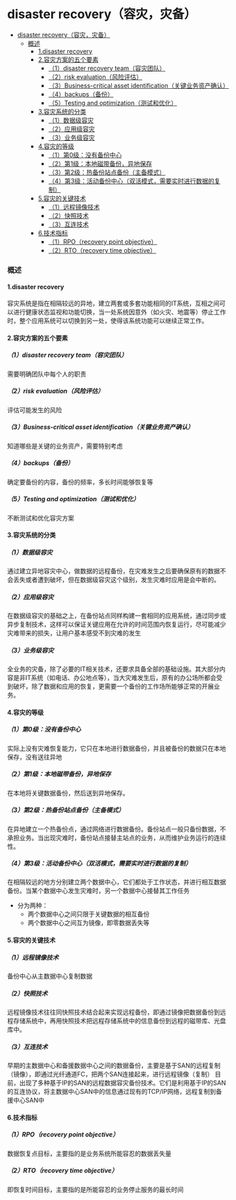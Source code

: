 # disaster recovery（容灾，灾备）

<!-- @import "[TOC]" {cmd="toc" depthFrom=1 depthTo=6 orderedList=false} -->
<!-- code_chunk_output -->

- [disaster recovery（容灾，灾备）](#disaster-recovery容灾灾备)
    - [概述](#概述)
      - [1.disaster recovery](#1disaster-recovery)
      - [2.容灾方案的五个要素](#2容灾方案的五个要素)
        - [（1）disaster recovery team（容灾团队）](#1disaster-recovery-team容灾团队)
        - [（2）risk evaluation（风险评估）](#2risk-evaluation风险评估)
        - [（3）Business-critical asset identification（关键业务资产确认）](#3business-critical-asset-identification关键业务资产确认)
        - [（4）backups（备份）](#4backups备份)
        - [（5）Testing and optimization（测试和优化）](#5testing-and-optimization测试和优化)
      - [3.容灾系统的分类](#3容灾系统的分类)
        - [（1）数据级容灾](#1数据级容灾)
        - [（2）应用级容灾](#2应用级容灾)
        - [（3）业务级容灾](#3业务级容灾)
      - [4.容灾的等级](#4容灾的等级)
        - [（1）第0级：没有备份中心](#1第0级没有备份中心)
        - [（2）第1级：本地磁带备份，异地保存](#2第1级本地磁带备份异地保存)
        - [（3）第2级：热备份站点备份（主备模式）](#3第2级热备份站点备份主备模式)
        - [（4）第3级：活动备份中心（双活模式，需要实时进行数据的复制）](#4第3级活动备份中心双活模式需要实时进行数据的复制)
      - [5.容灾的关键技术](#5容灾的关键技术)
        - [（1）远程镜像技术](#1远程镜像技术)
        - [（2）快照技术](#2快照技术)
        - [（3）互连技术](#3互连技术)
      - [6.技术指标](#6技术指标)
        - [（1）RPO（recovery point objective）](#1rporecovery-point-objective)
        - [（2）RTO（recovery time objective）](#2rtorecovery-time-objective)

<!-- /code_chunk_output -->

### 概述

#### 1.disaster recovery
容灾系统是指在相隔较远的异地，建立两套或多套功能相同的IT系统，互相之间可以进行健康状态监视和功能切换，当一处系统因意外（如火灾、地震等）停止工作时，整个应用系统可以切换到另一处，使得该系统功能可以继续正常工作。

#### 2.容灾方案的五个要素

##### （1）disaster recovery team（容灾团队）
需要明确团队中每个人的职责

##### （2）risk evaluation（风险评估）
评估可能发生的风险

##### （3）Business-critical asset identification（关键业务资产确认）
知道哪些是关键的业务资产，需要特别考虑

##### （4）backups（备份）
确定要备份的内容，备份的频率，多长时间能够恢复等

##### （5）Testing and optimization（测试和优化）
不断测试和优化容灾方案

#### 3.容灾系统的分类

##### （1）数据级容灾
通过建立异地容灾中心，做数据的远程备份，在灾难发生之后要确保原有的数据不会丢失或者遭到破坏，但在数据级容灾这个级别，发生灾难时应用是会中断的。

##### （2）应用级容灾
在数据级容灾的基础之上，在备份站点同样构建一套相同的应用系统，通过同步或异步复制技术，这样可以保证关键应用在允许的时间范围内恢复运行，尽可能减少灾难带来的损失，让用户基本感受不到灾难的发生

##### （3）业务级容灾
全业务的灾备，除了必要的IT相关技术，还要求具备全部的基础设施。其大部分内容是非IT系统（如电话、办公地点等），当大灾难发生后，原有的办公场所都会受到破坏，除了数据和应用的恢复，更需要一个备份的工作场所能够正常的开展业务。

#### 4.容灾的等级

##### （1）第0级：没有备份中心
实际上没有灾难恢复能力，它只在本地进行数据备份，并且被备份的数据只在本地保存，没有送往异地

##### （2）第1级：本地磁带备份，异地保存
在本地将关键数据备份，然后送到异地保存。

##### （3）第2级：热备份站点备份（主备模式）
在异地建立一个热备份点，通过网络进行数据备份。备份站点一般只备份数据，不承担业务。当出现灾难时，备份站点接替主站点的业务，从而维护业务运行的连续性。

##### （4）第3级：活动备份中心（双活模式，需要实时进行数据的复制）
在相隔较远的地方分别建立两个数据中心，它们都处于工作状态，并进行相互数据备份。当某个数据中心发生灾难时，另一个数据中心接替其工作任务
* 分为两种：
  * 两个数据中心之间只限于关键数据的相互备份
  * 两个数据中心之间互为镜像，即零数据丢失等

#### 5.容灾的关键技术

##### （1）远程镜像技术
备份中心从主数据中心复制数据

##### （2）快照技术
远程镜像技术往往同快照技术结合起来实现远程备份，即通过镜像把数据备份到远程存储系统中，再用快照技术把远程存储系统中的信息备份到远程的磁带库、光盘库中。

##### （3）互连技术
早期的主数据中心和备援数据中心之间的数据备份，主要是基于SAN的远程复制（镜像），即通过光纤通道FC，把两个SAN连接起来，进行远程镜像（复制）
目前，出现了多种基于IP的SAN的远程数据容灾备份技术。它们是利用基于IP的SAN的互连协议，将主数据中心SAN中的信息通过现有的TCP/IP网络，远程复制到备援中心SAN中

#### 6.技术指标

##### （1）RPO（recovery point objective）
数据恢复点目标，主要指的是业务系统所能容忍的数据丢失量

##### （2）RTO（recovery time objective）
即恢复时间目标，主要指的是所能容忍的业务停止服务的最长时间
